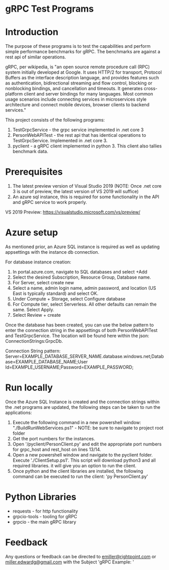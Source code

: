 # gRPC Test Programs

# Introduction 
The purpose of these programs is to test the capabilities and perform simple performance benchmarks for gRPC. The benchmarks are against a rest api of similar operations.

gRPC, per wikipedia, is "an open source remote procedure call (RPC) system initially developed at Google. It uses HTTP/2 for transport, Protocol Buffers as the interface description language, and provides features such as authentication, bidirectional streaming and flow control, blocking or nonblocking bindings, and cancellation and timeouts. It generates cross-platform client and server bindings for many languages. Most common usage scenarios include connecting services in microservices style architecture and connect mobile devices, browser clients to backend services."

This project consists of the following programs:
1.  TestGrpcService - the grpc service implemented in .net core 3
2.  PersonWebAPITest - the rest api that has identical operations to TestGrpcService. Implemented in .net core 3.
3.  pyclient - a gRPC client implemented in python 3. This client also tallies benchmark data.

# Prerequisites
1.  The latest preview version of Visual Studio 2019 (NOTE: Once .net core 3 is out of preview, the latest version of VS 2019 will suffice)
2.  An azure sql instance, this is required for some functionality in the API and gRPC service to work properly.

VS 2019 Preview:
https://visualstudio.microsoft.com/vs/preview/

# Azure setup
As mentioned prior, an Azure SQL instance is required as well as updating appsettings with the instance db connection.

For database instance creation:
1.  In portal.azure.com, navigate to SQL databases and select +Add
2.  Select the desired Subscription, Resource Group, Database name.
3.  For Server, select create new
4.  Select a name, admin login name, admin password, and location (US East is typically standard) and select OK.
5.  Under Compute + Storage, select Configure database
6.  For Compute tier, select Serverless. All other defaults can remain the same. Select Apply.
7.  Select Review + create

Once the database has been created, you can use the below pattern to enter the connection string in the appsettings of both PersonWebAPITest and TestGrpcService. The location will be found here within the json: ConnectionStrings:GrpcDb.

Connection String pattern:
Server=EXAMPLE_DATABASE_SERVER_NAME.database.windows.net;Database=EXAMPLE_DATABASE_NAME;User Id=EXAMPLE_USERNAME;Password=EXAMPLE_PASSWORD;

# Run locally
Once the Azure SQL Instance is created and the connection strings within the .net programs are updated, the following steps can be taken to run the applications:
1.	Execute the following command in a new powershell window: "./BuildRunWebServices.ps1" - NOTE: be sure to navigate to project root folder
2.	Get the port numbers for the instances.
3.	Open '/pyclient/PersonClient.py' and edit the appropriate port numbers for grpc_host and rest_host on lines 13/14.
4.	Open a new powershell window and navigate to the pyclient folder. Execute './ClientSetup.ps1'. This script will download python3 and all required libraries. it will give you an option to run the client.
5.  Once python and the client libraries are installed, the following command can be executed to run the client: 'py PersonClient.py'

# Python Libraries
* requests - for http functionality
* grpcio-tools - tooling for gRPC
* grpcio - the main gRPC library

# Feedback
Any questions or feedback can be directed to emiller@rightpoint.com or miller.edwardg@gmail.com with the Subject 'gRPC Example: <YOUR TOPIC>'